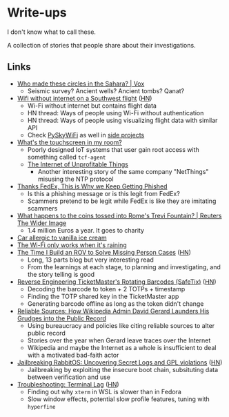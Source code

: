# Write-ups

I don't know what to call these.

A collection of stories that people share about their investigations.

## Links

- [Who made these circles in the Sahara? | Vox](https://youtu.be/twAP3buj9Og)
  - Seismic survey? Ancient wells? Ancient tombs? Qanat?
- [Wifi without internet on a Southwest flight](https://jamesbvaughan.com/southwest-wifi/)
  ([HN](https://news.ycombinator.com/item?id=37691232))
  - Wi-Fi without internet but contains flight data
  - HN thread: Ways of people using Wi-Fi without authentication
  - HN thread: Ways of people using visualizing flight data with similar API
  - Check [PySkyWiFi](https://robertheaton.com/pyskywifi/) as well in
    [side projects](./side-projects.md)
- [What's the touchscreen in my room?](https://laplab.me/posts/whats-that-touchscreen-in-my-room/)
  - Poorly designed IoT systems that user gain root access with something called
    `tcf-agent`
  - [The Internet of Unprofitable Things](https://strugglers.net/~andy/blog/2018/12/24/the-internet-of-unprofitable-things/)
    - Another interesting story of the same company "NetThings" misusing the NTP
      protocol
- [Thanks FedEx, This is Why we Keep Getting Phished](https://www.troyhunt.com/thanks-fedex-this-is-why-we-keep-getting-phished/)
  - Is this a phishing message or is this legit from FedEx?
  - Scammers pretend to be legit while FedEx is like they are imitating scammers
- [What happens to the coins tossed into Rome's Trevi Fountain? | Reuters The Wider Image](https://www.reuters.com/investigates/special-report/italy-fountain-coins/)
  - 1.4 million Euros a year. It goes to charity
- [Car allergic to vanilla ice cream](https://www.cs.cmu.edu/~wkw/humour/carproblems.txt)
- [The Wi-Fi only works when it's raining](https://predr.ag/blog/wifi-only-works-when-its-raining/)
- [The Time I Build an ROV to Solve Missing Person Cases](https://suanto.com/2024/06/06/the-time-I-built-an-ROV-01/)
  ([HN](https://news.ycombinator.com/item?id=40623864))
  - Long, 13 parts blog but very interesting read
  - From the learnings at each stage, to planning and investigating, and the
    story telling is good
- [Reverse Engineering TicketMaster's Rotating Barcodes (SafeTix)](https://conduition.io/coding/ticketmaster/)
  ([HN](https://news.ycombinator.com/item?id=40906148))
  - Decoding the barcode to token + 2 TOTPs + timestamp
  - Finding the TOTP shared key in the TicketMaster app
  - Generating barcode offline as long as the token didn't change
- [Reliable Sources: How Wikipedia Admin David Gerard Launders His Grudges into the Public Record](https://www.tracingwoodgrains.com/p/reliable-sources-how-wikipedia-admin)
  - Using bureaucracy and policies like citing reliable sources to alter public
    record
  - Stories over the year when Gerard leave traces over the Internet
  - Wikipedia and maybe the Internet as a whole is insufficient to deal with a
    motivated bad-faith actor
- [Jailbreaking RabbitOS: Uncovering Secret Logs and GPL violations](https://www.da.vidbuchanan.co.uk/blog/r1-jailbreak.html)
  ([HN](https://news.ycombinator.com/item?id=40987730))
  - Jailbreaking by exploiting the insecure boot chain, subsituting data between
    verification and use
- [Troubleshooting: Terminal Lag](https://lock.cmpxchg8b.com/slowterm.html)
  ([HN](https://news.ycombinator.com/item?id=41114569))
  - Finding out why `xterm` in WSL is slower than in Fedora
  - Slow window effects, potential slow profile features, tuning with
    `hyperfine`
